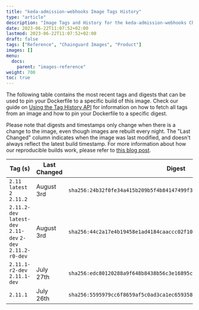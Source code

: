 ```yaml
---
title: "keda-admission-webhooks Image Tags History"
type: "article"
description: "Image Tags and History for the keda-admission-webhooks Chainguard Image"
date: 2023-06-22T11:07:52+02:00
lastmod: 2023-06-22T11:07:52+02:00
draft: false
tags: ["Reference", "Chainguard Images", "Product"]
images: []
menu:
  docs:
    parent: "images-reference"
weight: 700
toc: true
---
```


The following table contains the most recent tags and digests that can be used to pin your Dockerfile to a specific build of this image. Check our guide on [Using the Tag History API](/chainguard/chainguard-images/using-the-tag-history-api/) for information on how to fetch all tags from an image and how to pin your Dockerfile to a specific digest.

Please note that digests and timestamps only change when there is a change to the image, even though images are rebuilt every night. The "Last Changed" column indicates when the image was last modified, and doesn't always reflect the latest build timestamp. For more information about how our reproducible builds work, please refer to [this blog post](https://www.chainguard.dev/unchained/reproducing-chainguards-reproducible-image-builds).

| Tag (s)                                                       | Last Changed | Digest                                                                    |
|---------------------------------------------------------------|--------------|---------------------------------------------------------------------------|
|  `2.11` `latest` `2` `2.11.2`                                 | August 3rd   | `sha256:24b32f0fe34a415b209b5f4b84147499f3e141420d5c3a550a172112f9e99487` |
|  `2.11.2-dev` `latest-dev` `2.11-dev` `2-dev` `2.11.2-r0-dev` | August 3rd   | `sha256:44c2a17e4b19458e1ad4184caaccc02f10fa72a8d95aa370e38ead9ada7a8e84` |
|  `2.11.1-r2-dev` `2.11.1-dev`                                 | July 27th    | `sha256:edc80120288a9f648b8438b56c3e16895c2127a3ac2822285318dc31d8622baf` |
|  `2.11.1`                                                     | July 26th    | `sha256:5595979cc6f8659af5c0ad3ca1ec659358e214dc7072a2294876fb2fc02c6c53` |

